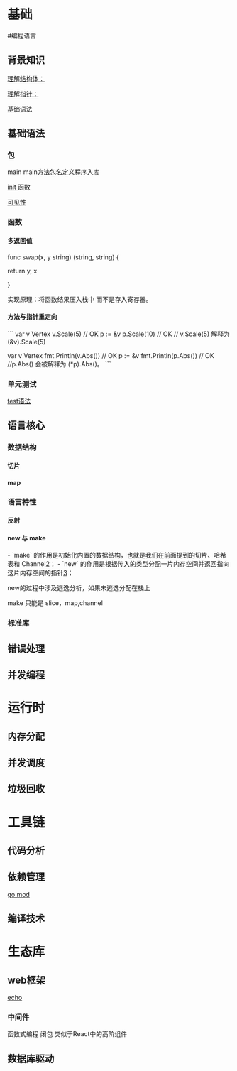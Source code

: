 # 基础
#编程语言 

## 背景知识
[理解结构体：](https://juejin.im/post/6844903814168838151)

[理解指针：](https://studygolang.com/articles/7412)

[基础语法](https://juejin.im/post/6844903585252278279#heading-1)

## 基础语法

### 包
main main方法包名定义程序入库

[init 函数](https://zhuanlan.zhihu.com/p/34211611)

[可见性](https://studygolang.com/articles/6212)

### 函数

#### 多返回值
func swap(x, y string) (string, string) {

 return y, x

}

实现原理：将函数结果压入栈中 而不是存入寄存器。

#### 方法与指针重定向
\`\`\`
var v Vertex
v.Scale(5) // OK
p := &v
p.Scale(10) // OK
 // v.Scale(5) 解释为 (&v).Scale(5)

var v Vertex
fmt.Println(v.Abs()) // OK
p := &v
fmt.Println(p.Abs()) // OK
//p.Abs() 会被解释为 (\*p).Abs()。
\`\`\`

### 单元测试

[test语法](https://codeplayer.vip/p/j7tek)

##

## 语言核心

### 数据结构

#### 切片

#### map

### 语言特性

#### 反射

#### new 与 make

\- \`make\` 的作用是初始化内置的数据结构，也就是我们在前面提到的切片、哈希表和 Channel[2](https://draveness.me/golang/docs/part2-foundation/ch05-keyword/golang-make-and-new/#fn:2)；
\- \`new\` 的作用是根据传入的类型分配一片内存空间并返回指向这片内存空间的指针[3](https://draveness.me/golang/docs/part2-foundation/ch05-keyword/golang-make-and-new/#fn:3)；

new的过程中涉及逃逸分析，如果未逃逸分配在栈上

make 只能是 slice，map,channel

### 标准库

## 错误处理

## 并发编程

# 运行时

## 内存分配

## 并发调度

##

## 垃圾回收

# 工具链

## 代码分析

## 依赖管理

[go mod](https://juejin.im/post/6844903798658301960)

## 编译技术

# 生态库

## web框架
[echo](https://echo.labstack.com/)

### 中间件
 函数式编程 闭包 类似于React中的高阶组件

## 数据库驱动